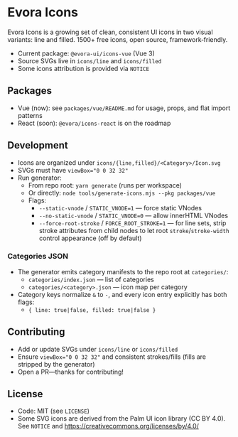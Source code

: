 # Evora Icons

Evora Icons is a growing set of clean, consistent UI icons in two visual variants: line and filled. 1500+ free icons, open source, framework‑friendly.

- Current package: `@evora-ui/icons-vue` (Vue 3)
- Source SVGs live in `icons/line` and `icons/filled`
- Some icons attribution is provided via `NOTICE`

## Packages
- Vue (now): see `packages/vue/README.md` for usage, props, and flat import patterns
- React (soon): `@evora/icons-react` is on the roadmap

## Development
- Icons are organized under `icons/{line,filled}/<Category>/Icon.svg`
- SVGs must have `viewBox="0 0 32 32"`
- Run generator:
  - From repo root: `yarn generate` (runs per workspace)
  - Or directly: `node tools/generate-icons.mjs --pkg packages/vue`
  - Flags:
    - `--static-vnode` / `STATIC_VNODE=1` — force static VNodes
    - `--no-static-vnode` / `STATIC_VNODE=0` — allow innerHTML VNodes
    - `--force-root-stroke` / `FORCE_ROOT_STROKE=1` — for line sets, strip stroke attributes from child nodes to let root `stroke`/`stroke-width` control appearance (off by default)

### Categories JSON
- The generator emits category manifests to the repo root at `categories/`:
  - `categories/index.json` — list of categories
  - `categories/<category>.json` — icon map per category
- Category keys normalize `&` to `-`, and every icon entry explicitly has both flags:
  - `{ line: true|false, filled: true|false }`

## Contributing
- Add or update SVGs under `icons/line` or `icons/filled`
- Ensure `viewBox="0 0 32 32"` and consistent strokes/fills (fills are stripped by the generator)
- Open a PR—thanks for contributing!

## License
- Code: MIT (see `LICENSE`)
- Some SVG icons are derived from the Palm UI icon library (CC BY 4.0). See `NOTICE` and https://creativecommons.org/licenses/by/4.0/
